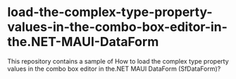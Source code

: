 # load-the-complex-type-property-values-in-the-combo-box-editor-in-the.NET-MAUI-DataForm
This repository contains a sample of How to load the complex type property values in the combo box editor in the.NET MAUI DataForm (SfDataForm)?
